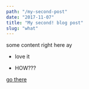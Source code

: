 ```yaml
---
path: "/my-second-post"
date: "2017-11-07"
title: "My second! blog post"
slug: "what"
---
```


some content right here ay

- love it

- HOW???

[go there](/my-first-post)
